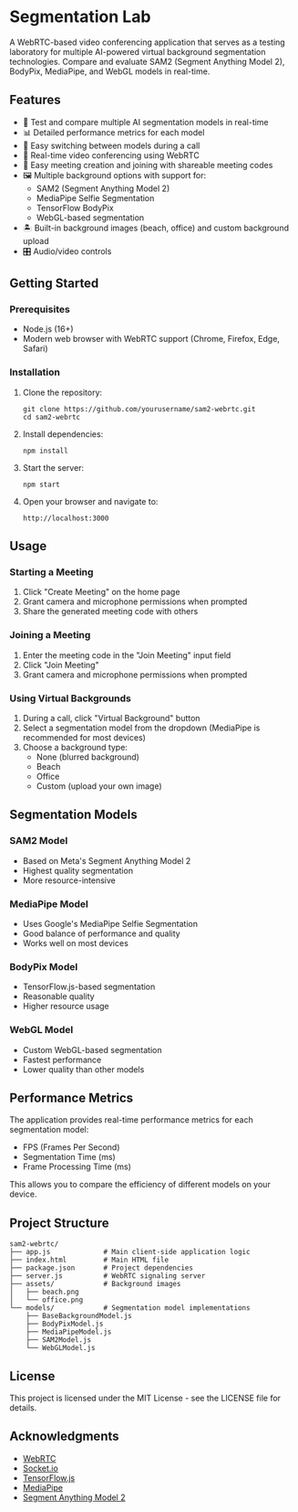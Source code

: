 # Segmentation Lab

A WebRTC-based video conferencing application that serves as a testing laboratory for multiple AI-powered virtual background segmentation technologies. Compare and evaluate SAM2 (Segment Anything Model 2), BodyPix, MediaPipe, and WebGL models in real-time.

## Features

- 🧪 Test and compare multiple AI segmentation models in real-time
- 📊 Detailed performance metrics for each model
- 🔄 Easy switching between models during a call
- 🎥 Real-time video conferencing using WebRTC
- 🔗 Easy meeting creation and joining with shareable meeting codes
- 🖼️ Multiple background options with support for:
  - SAM2 (Segment Anything Model 2)
  - MediaPipe Selfie Segmentation
  - TensorFlow BodyPix
  - WebGL-based segmentation
- 🏝️ Built-in background images (beach, office) and custom background upload
- 🎛️ Audio/video controls

## Getting Started

### Prerequisites

- Node.js (16+)
- Modern web browser with WebRTC support (Chrome, Firefox, Edge, Safari)

### Installation

1. Clone the repository:
   ```
   git clone https://github.com/yourusername/sam2-webrtc.git
   cd sam2-webrtc
   ```

2. Install dependencies:
   ```
   npm install
   ```

3. Start the server:
   ```
   npm start
   ```

4. Open your browser and navigate to:
   ```
   http://localhost:3000
   ```

## Usage

### Starting a Meeting

1. Click "Create Meeting" on the home page
2. Grant camera and microphone permissions when prompted
3. Share the generated meeting code with others

### Joining a Meeting

1. Enter the meeting code in the "Join Meeting" input field
2. Click "Join Meeting"
3. Grant camera and microphone permissions when prompted

### Using Virtual Backgrounds

1. During a call, click "Virtual Background" button
2. Select a segmentation model from the dropdown (MediaPipe is recommended for most devices)
3. Choose a background type:
   - None (blurred background)
   - Beach
   - Office
   - Custom (upload your own image)

## Segmentation Models

### SAM2 Model
- Based on Meta's Segment Anything Model 2
- Highest quality segmentation
- More resource-intensive

### MediaPipe Model
- Uses Google's MediaPipe Selfie Segmentation
- Good balance of performance and quality
- Works well on most devices

### BodyPix Model
- TensorFlow.js-based segmentation
- Reasonable quality
- Higher resource usage

### WebGL Model
- Custom WebGL-based segmentation
- Fastest performance
- Lower quality than other models

## Performance Metrics

The application provides real-time performance metrics for each segmentation model:
- FPS (Frames Per Second)
- Segmentation Time (ms)
- Frame Processing Time (ms)

This allows you to compare the efficiency of different models on your device.

## Project Structure

```
sam2-webrtc/
├── app.js             # Main client-side application logic
├── index.html         # Main HTML file
├── package.json       # Project dependencies
├── server.js          # WebRTC signaling server
├── assets/            # Background images
│   ├── beach.png
│   └── office.png
└── models/            # Segmentation model implementations
    ├── BaseBackgroundModel.js
    ├── BodyPixModel.js
    ├── MediaPipeModel.js
    ├── SAM2Model.js
    └── WebGLModel.js
```

## License

This project is licensed under the MIT License - see the LICENSE file for details.

## Acknowledgments

- [WebRTC](https://webrtc.org/)
- [Socket.io](https://socket.io/)
- [TensorFlow.js](https://www.tensorflow.org/js)
- [MediaPipe](https://mediapipe.dev/)
- [Segment Anything Model 2](https://segment-anything.com/)